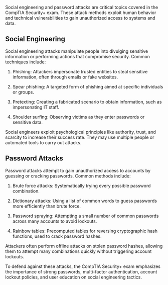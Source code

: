 Social engineering and password attacks are critical topics covered in the CompTIA Security+ exam. These attack methods exploit human behavior and technical vulnerabilities to gain unauthorized access to systems and data.

## Social Engineering

Social engineering attacks manipulate people into divulging sensitive information or performing actions that compromise security. Common techniques include:

1. Phishing: Attackers impersonate trusted entities to steal sensitive information, often through emails or fake websites.

2. Spear phishing: A targeted form of phishing aimed at specific individuals or groups.

3. Pretexting: Creating a fabricated scenario to obtain information, such as impersonating IT staff.

4. Shoulder surfing: Observing victims as they enter passwords or sensitive data.

Social engineers exploit psychological principles like authority, trust, and scarcity to increase their success rate. They may use multiple people or automated tools to carry out attacks.

## Password Attacks

Password attacks attempt to gain unauthorized access to accounts by guessing or cracking passwords. Common methods include:

1. Brute force attacks: Systematically trying every possible password combination.

2. Dictionary attacks: Using a list of common words to guess passwords more efficiently than brute force.

3. Password spraying: Attempting a small number of common passwords across many accounts to avoid lockouts.

4. Rainbow tables: Precomputed tables for reversing cryptographic hash functions, used to crack password hashes.

Attackers often perform offline attacks on stolen password hashes, allowing them to attempt many combinations quickly without triggering account lockouts.

To defend against these attacks, the CompTIA Security+ exam emphasizes the importance of strong passwords, multi-factor authentication, account lockout policies, and user education on social engineering tactics.


